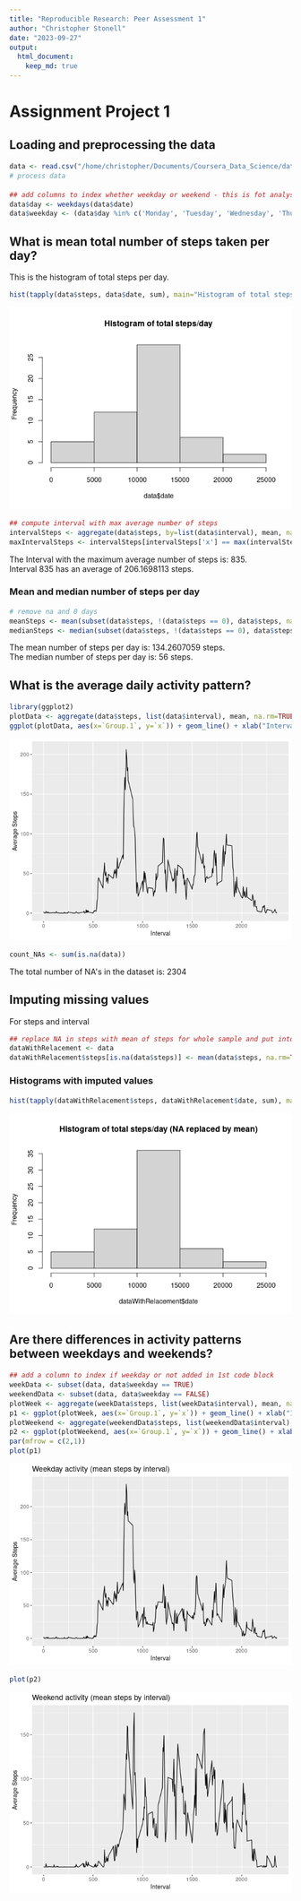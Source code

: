 ```yaml
---
title: "Reproducible Research: Peer Assessment 1"
author: "Christopher Stonell"
date: "2023-09-27"
output: 
  html_document:
    keep_md: true
---
```





# Assignment Project 1  
## Loading and preprocessing the data


```r
data <- read.csv("/home/christopher/Documents/Coursera_Data_Science/datasciencecoursera/reproducible-research/RepData_PeerAssessment1/activity.csv", colClasses=c("numeric", "Date", "numeric"))
# process data

## add columns to index whether weekday or weekend - this is fot analyses at end project.
data$day <- weekdays(data$date)
data$weekday <- (data$day %in% c('Monday', 'Tuesday', 'Wednesday', 'Thursday', 'Friday'))
```

## What is mean total number of steps taken per day?
This is the histogram of total steps per day.  


```r
hist(tapply(data$steps, data$date, sum), main="Histogram of total steps/day", xlab = deparse1(substitute(data$date)))
```

![](PA1_template_files/figure-html/histogram-1.png)<!-- -->


```r
## compute interval with max average number of steps
intervalSteps <- aggregate(data$steps, by=list(data$interval), mean, na.rm=TRUE)
maxIntervalSteps <- intervalSteps[intervalSteps['x'] == max(intervalSteps['x']),]
```
The Interval with the maximum average number of steps is: 835.  
Interval 835 has an average of 206.1698113 steps.

### Mean and median number of steps per day


```r
# remove na and 0 days
meanSteps <- mean(subset(data$steps, !(data$steps == 0), data$steps, na.rm = TRUE))
medianSteps <- median(subset(data$steps, !(data$steps == 0), data$steps, na.rm = TRUE))
```

The mean number of steps per day is: 134.2607059 steps.  
The median number of steps per day is: 56 steps.  

## What is the average daily activity pattern?


```r
library(ggplot2)
plotData <- aggregate(data$steps, list(data$interval), mean, na.rm=TRUE)
ggplot(plotData, aes(x=`Group.1`, y=`x`)) + geom_line() + xlab("Interval") + ylab("Average Steps")
```

![](PA1_template_files/figure-html/daily-acticity-time-series-plot-1.png)<!-- -->


```r
count_NAs <- sum(is.na(data))
```

The total number of NA's in the dataset is: 2304  

## Imputing missing values

For steps and interval

```r
## replace NA in steps with mean of steps for whole sample and put into new dataset
dataWithRelacement <- data
dataWithRelacement$steps[is.na(data$steps)] <- mean(data$steps, na.rm=TRUE)
```

### Histograms with imputed values


```r
hist(tapply(dataWithRelacement$steps, dataWithRelacement$date, sum), main="Histogram of total steps/day (NA replaced by mean)", xlab = deparse1(substitute(dataWithRelacement$date)))
```

![](PA1_template_files/figure-html/more_histograms-1.png)<!-- -->

## Are there differences in activity patterns between weekdays and weekends?


```r
## add a column to index if weekday or not added in 1st code block
weekData <- subset(data, data$weekday == TRUE)
weekendData <- subset(data, data$weekday == FALSE)
plotWeek <- aggregate(weekData$steps, list(weekData$interval), mean, na.rm=TRUE)
p1 <- ggplot(plotWeek, aes(x=`Group.1`, y=`x`)) + geom_line() + xlab("Interval") + ylab("Average Steps") + ggtitle("Weekday activity (mean steps by interval)")
plotWeekend <- aggregate(weekendData$steps, list(weekendData$interval), mean, na.rm=TRUE)
p2 <- ggplot(plotWeekend, aes(x=`Group.1`, y=`x`)) + geom_line() + xlab("Interval") + ylab("Average Steps") + ggtitle("Weekend activity (mean steps by interval)")
par(mfrow = c(2,1))
plot(p1)
```

![](PA1_template_files/figure-html/weekday_differences-1.png)<!-- -->

```r
plot(p2)
```

![](PA1_template_files/figure-html/weekday_differences-2.png)<!-- -->


